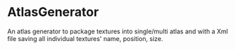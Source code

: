 AtlasGenerator
==============

An atlas generator to package textures into single/multi atlas and with a Xml file saving all individual textures' name, position, size.
